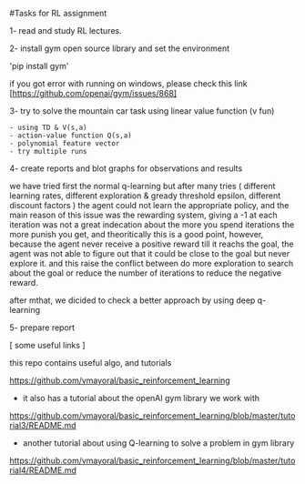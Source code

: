 #Tasks for RL assignment

1- read and study RL lectures.

2- install gym open source library and set the environment 

'pip install gym'

if you got error with running on windows, please check this link [https://github.com/openai/gym/issues/868]

3- try to solve the mountain car task using linear value function (v fun)

	- using TD & V(s,a)
	- action-value function Q(s,a)
	- polynomial feature vector
	- try multiple runs 

4- create reports and blot graphs for observations and results

we have tried first the normal q-learning but after many tries ( different learning rates, different exploration & gready threshold epsilon, different discount factors ) the agent could not learn the appropriate policy, and the main reason of this issue was the rewarding system, giving a -1 at each iteration was not a great indecation about the more you spend iterations the more punish you get, and theoritically this is a good point, however, because the agent never receive a positive reward till it reachs the goal, the agent was not able to figure out that it could be close to the goal but never explore it.
and this raise the conflict between do more exploration to search about the goal or reduce the number of iterations to reduce the negative reward.

after mthat, we dicided to check a better approach by using deep q-learning

5- prepare report



 [ some useful links ]

this repo contains useful algo, and tutorials

 https://github.com/vmayoral/basic_reinforcement_learning

- it also has a tutorial about the openAI gym library we work with

https://github.com/vmayoral/basic_reinforcement_learning/blob/master/tutorial3/README.md

- another tutorial about using Q-learning to solve a problem in gym library 

https://github.com/vmayoral/basic_reinforcement_learning/blob/master/tutorial4/README.md

